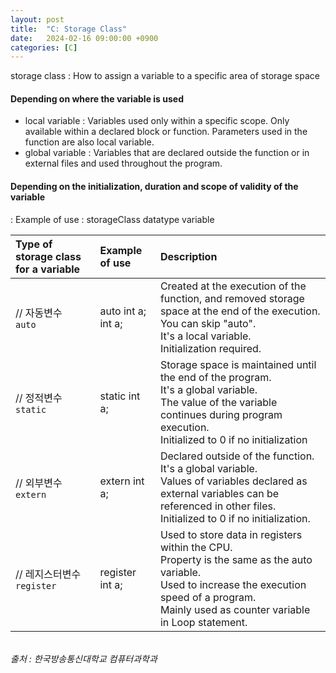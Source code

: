 ```yaml
---
layout: post
title:  "C: Storage Class"
date:   2024-02-16 09:00:00 +0900
categories: [C]
---
```


storage class : How to assign a variable to a specific area of storage space   
   
#### Depending on where the variable is used   
 - local variable : Variables used only within a specific scope. Only available within a declared block or function. Parameters used in the function are also local variable.   
 - global variable : Variables that are declared outside the function or in external files and used throughout the program.   
   
#### Depending on the initialization, duration and scope of validity of the variable   
 : Example of use : storageClass datatype variable   
   
|Type of storage class for a variable|Example of use|Description|
|:---|:---|:---|
|// 자동변수<br />`auto`|auto int a;<br />int a;|Created at the execution of the function, and removed storage space at the end of the execution.<br />You can skip "auto".<br />It's a local variable.<br />Initialization required.|
|// 정적변수<br />`static`|static int a;|Storage space is maintained until the end of the program.<br />It's a global variable.<br />The value of the variable continues during program execution.<br />Initialized to 0 if no initialization|
|// 외부변수<br />`extern`|extern int a;|Declared outside of the function.<br />It's a global variable.<br />Values of variables declared as external variables can be referenced in other files.<br />Initialized to 0 if no initialization.|
|// 레지스터변수<br />`register`|register int a;|Used to store data in registers within the CPU.<br />Property is the same as the auto variable.<br />Used to increase the execution speed of a program.<br />Mainly used as counter variable in Loop statement.|
   
<br />
<cite>출처 : 한국방송통신대학교 컴퓨터과학과</cite>
